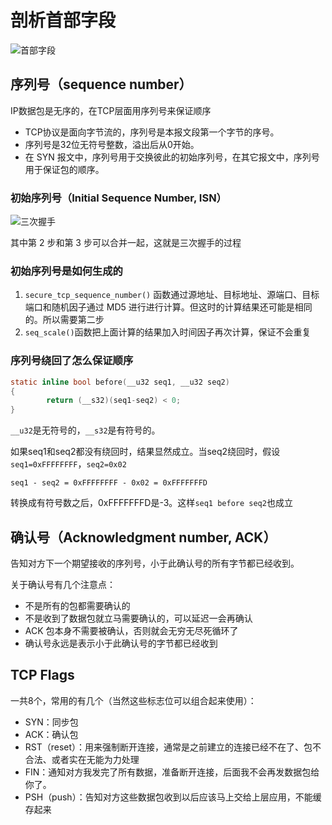 # 剖析首部字段

![首部字段](https://s1.ax1x.com/2020/10/14/05oK0J.jpg)

## 序列号（sequence number）

IP数据包是无序的，在TCP层面用序列号来保证顺序

- TCP协议是面向字节流的，序列号是本报文段第一个字节的序号。
- 序列号是32位无符号整数，溢出后从0开始。
- 在 SYN 报文中，序列号用于交换彼此的初始序列号，在其它报文中，序列号用于保证包的顺序。

### 初始序列号（Initial Sequence Number, ISN）

![三次握手](https://s1.ax1x.com/2020/10/16/0bVkq0.jpg)

其中第 2 步和第 3 步可以合并一起，这就是三次握手的过程

### 初始序列号是如何生成的

1. `secure_tcp_sequence_number()` 函数通过源地址、目标地址、源端口、目标端口和随机因子通过 MD5 进行进行计算。但这时的计算结果还可能是相同的。所以需要第二步
2. `seq_scale()`函数把上面计算的结果加入时间因子再次计算，保证不会重复

### 序列号绕回了怎么保证顺序

```c
static inline bool before(__u32 seq1, __u32 seq2)
{
        return (__s32)(seq1-seq2) < 0;
}
```

`__u32`是无符号的，`__s32`是有符号的。

如果seq1和seq2都没有绕回时，结果显然成立。当seq2绕回时，假设`seq1=0xFFFFFFFF`，`seq2=0x02`

```
seq1 - seq2 = 0xFFFFFFFF - 0x02 = 0xFFFFFFFD
```

转换成有符号数之后，0xFFFFFFFD是-3。这样`seq1 before seq2`也成立

## 确认号（Acknowledgment number, ACK）

告知对方下一个期望接收的序列号，小于此确认号的所有字节都已经收到。

关于确认号有几个注意点：

- 不是所有的包都需要确认的
- 不是收到了数据包就立马需要确认的，可以延迟一会再确认
- ACK 包本身不需要被确认，否则就会无穷无尽死循环了
- 确认号永远是表示小于此确认号的字节都已经收到

## TCP Flags

一共8个，常用的有几个（当然这些标志位可以组合起来使用）：

- SYN：同步包
- ACK：确认包
- RST（reset）：用来强制断开连接，通常是之前建立的连接已经不在了、包不合法、或者实在无能为力处理
- FIN：通知对方我发完了所有数据，准备断开连接，后面我不会再发数据包给你了。
- PSH（push）：告知对方这些数据包收到以后应该马上交给上层应用，不能缓存起来